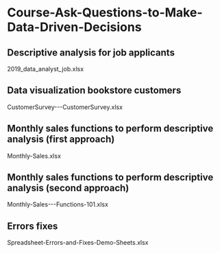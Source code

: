 # Course-Ask-Questions-to-Make-Data-Driven-Decisions
## Descriptive analysis for job applicants
 2019_data_analyst_job.xlsx 

## Data visualization bookstore customers
 CustomerSurvey---CustomerSurvey.xlsx 

## Monthly sales functions to perform descriptive analysis (first approach)
 Monthly-Sales.xlsx
 
## Monthly sales functions to perform descriptive analysis (second approach)
 Monthly-Sales---Functions-101.xlsx 

## Errors fixes
 Spreadsheet-Errors-and-Fixes-Demo-Sheets.xlsx 
